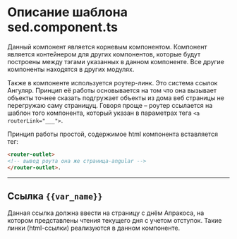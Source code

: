 #  Описание шаблона sed.component.ts

 Данный компонент является корневым компонентом. Компонент является контейнером для других компонентов, которые будут построены между тэгами указанных в данном компоненте. Все другие компоненты находятся в других модулях.

Также в компоненте используется роутер-линк. Это система ссылок Ангуляр. Принцип её работы основывается на том что она вызывает объекты точнее сказать подгружает объекты из дома веб страницы не перегружаю саму страницуц. Говоря проще – роутер ссылается на шаблон того компонента, который указан в параметрах тега `<a routerLink="___">`.

Принцип работы простой, содержимое html компонента вставляется тег:

```html
<router-outlet>   
<!-- вывод роута она же страница-angular -->
</router-outlet>.
```
---

 ## Ссылка `{{var_name}}` 

Данная ссылка должна ввести на страницу с днём Апракоса, на котором представлены чтения текущего дня с учетом  отступок. Такие линки (html-ссылки) реализуются в данном компоненте.
